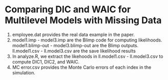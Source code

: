 # Comparing DIC and WAIC for Multilevel Models with Missing Data
1. employee.dat provides the real data example in the paper.
2. model1.imp - model3.imp are the Blimp code for computing likelihoods. model1.blimp-out - model3.blimp-out are the Blimp outputs. ll.model1.csv - ll.model3.csv are the save likelihood results
3. In analyze.R, we extract the likehoods in ll.model1.csv - ll.model3.csv to compute DIC1, DIC2, and WAIC.
4. MC error.csv provides the Monte Carlo errors of each index in the simulation.
